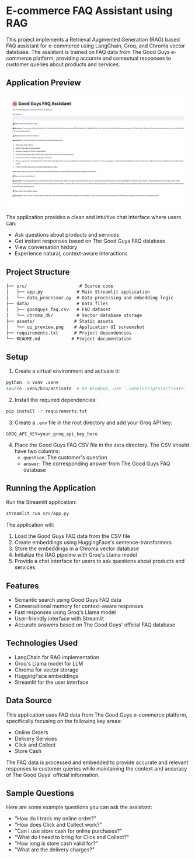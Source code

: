 # E-commerce FAQ Assistant using RAG

This project implements a Retrieval Augmented Generation (RAG) based FAQ assistant for e-commerce using LangChain, Groq, and Chroma vector database. The assistant is trained on FAQ data from The Good Guys e-commerce platform, providing accurate and contextual responses to customer queries about products and services.

## Application Preview

![E-commerce FAQ Assistant UI](assets/ui_preview.png)

The application provides a clean and intuitive chat interface where users can:
- Ask questions about products and services
- Get instant responses based on The Good Guys FAQ database
- View conversation history
- Experience natural, context-aware interactions

## Project Structure

```
├── src/                    # Source code
│   ├── app.py             # Main Streamlit application
│   └── data_processor.py  # Data processing and embedding logic
├── data/                  # Data files
│   ├── goodguys_faq.csv   # FAQ dataset
│   └── chroma_db/         # Vector database storage
├── assets/               # Static assets
│   └── ui_preview.png    # Application UI screenshot
├── requirements.txt      # Project dependencies
└── README.md            # Project documentation
```

## Setup

1. Create a virtual environment and activate it:
```bash
python -m venv .venv
source .venv/bin/activate  # On Windows, use `.venv\Scripts\activate`
```

2. Install the required dependencies:
```bash
pip install -r requirements.txt
```

3. Create a `.env` file in the root directory and add your Groq API key:
```
GROQ_API_KEY=your_groq_api_key_here
```

4. Place the Good Guys FAQ CSV file in the `data` directory. The CSV should have two columns:
   - `question`: The customer's question
   - `answer`: The corresponding answer from The Good Guys FAQ database

## Running the Application

Run the Streamlit application:
```bash
streamlit run src/app.py
```

The application will:
1. Load the Good Guys FAQ data from the CSV file
2. Create embeddings using HuggingFace's sentence-transformers
3. Store the embeddings in a Chroma vector database
4. Initialize the RAG pipeline with Groq's Llama model
5. Provide a chat interface for users to ask questions about products and services

## Features

- Semantic search using Good Guys FAQ data
- Conversational memory for context-aware responses
- Fast responses using Groq's Llama model
- User-friendly interface with Streamlit
- Accurate answers based on The Good Guys' official FAQ database

## Technologies Used

- LangChain for RAG implementation
- Groq's Llama model for LLM
- Chroma for vector storage
- HuggingFace embeddings
- Streamlit for the user interface

## Data Source

This application uses FAQ data from The Good Guys e-commerce platform, specifically focusing on the following key areas:

- Online Orders
- Delivery Services
- Click and Collect
- Store Cash

The FAQ data is processed and embedded to provide accurate and relevant responses to customer queries while maintaining the context and accuracy of The Good Guys' official information.

## Sample Questions

Here are some example questions you can ask the assistant:

- "How do I track my online order?"
- "How does Click and Collect work?"
- "Can I use store cash for online purchases?"
- "What do I need to bring for Click and Collect?"
- "How long is store cash valid for?"
- "What are the delivery charges?"